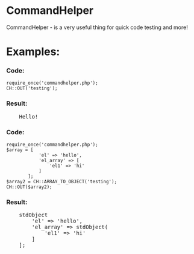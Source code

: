 # CommandHelper
CommandHelper - is a very useful thing for quick code testing and more!

# Examples:
### Code:
```
require_once('commandhelper.php');
CH::OUT('testing');
```

### Result:
<pre>
    Hello!
</pre>


### Code:
```
require_once('commandhelper.php');
$array = [
            'el' => 'hello', 
            'el_array' => [
                'el1' => 'hi'
            ]
        ];
$array2 = CH::ARRAY_TO_OBJECT('testing');
CH::OUT($array2);
```

### Result:
<pre>
    stdObject
        'el' => 'hello', 
        'el_array' => stdObject(
            'el1' => 'hi'
        ]
    ];
</pre>